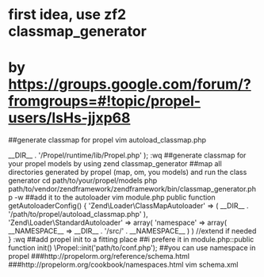 # first idea, use zf2 classmap_generator

# by https://groups.google.com/forum/?fromgroups=#!topic/propel-users/lsHs-jjxp68
##generate classmap for propel
vim autoload_classmap.php
<?php
//generated by zf2 ./bin/classmap_generator.php
return array(
    'Propel' => __DIR__ . '/Propel/runtime/lib/Propel.php'
);
:wq

##generate classmap for your propel models by using zend classmap_generator
##map all directories generated by propel (map, om, you models) and run the class generator
cd path/to/your/propel/models
php path/to/vendor/zendframework/zendframework/bin/classmap_generator.php -w

##add it to the autoloader
vim module.php

public function getAutoloaderConfig()
{
    'Zend\Loader\ClassMapAutoloader' => (
        __DIR__ . '/path/to/propel/autoload_classmap.php'
    ),
    'Zend\Loader\StandardAutoloader' => array(
        'namespace' => array(
            __NAMESPACE__ => __DIR__ . '/src/' . __NAMESPACE__
        )
    )
    //extend if needed
}
:wq

##add propel init to a fitting place
##i prefere it in module.php::public function init()
\Propel::init('path/to/conf.php');
##you can use namespace in propel
###http://propelorm.org/reference/schema.html
###http://propelorm.org/cookbook/namespaces.html
vim schema.xml
<database ... namespace="/ClassNamespace/">
</database>
